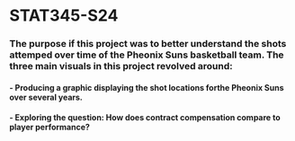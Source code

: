 # STAT345-S24
### The purpose if this project was to better understand the shots attemped over time of the Pheonix Suns basketball team. The three main visuals in this project revolved around:
#### - Producing a graphic displaying the shot locations forthe Pheonix Suns over several years.
#### - Exploring the question: How does contract compensation compare to player performance?




